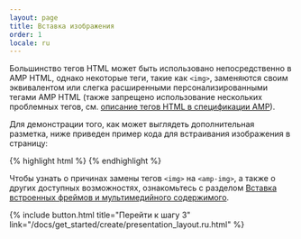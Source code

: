 ```yaml
---
layout: page
title: Вставка изображения
order: 1
locale: ru
---
```


Большинство тегов HTML может быть использовано непосредственно в AMP HTML, однако некоторые теги, такие как `<img>`, заменяются своим эквивалентом или слегка расширенными персонализированными тегами AMP HTML (также запрещено использование нескольких проблемных тегов, см. [описание тегов HTML в спецификации AMP](https://github.com/ampproject/amphtml/blob/master/spec/amp-html-format.md)).

Для демонстрации того, как может выглядеть дополнительная разметка, ниже приведен пример кода для встраивания изображения в страницу:

{% highlight html %}
<amp-img src="welcome.jpg" alt="Welcome" height="400" width="800"></amp-img>
{% endhighlight %}

Чтобы узнать о причинах замены тегов `<img>` на `<amp-img>`, а также о других доступных возможностях, ознакомьтесь с разделом [Вставка встроенных фреймов и мультимедийного содержимого](/docs/guides/amp_replacements.html).

{% include button.html title="Перейти к шагу 3" link="/docs/get_started/create/presentation_layout.ru.html" %}
